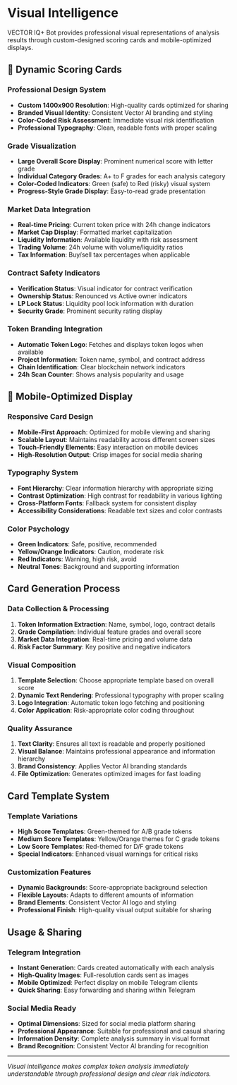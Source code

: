 # Visual Intelligence

VECTOR IQ+ Bot provides professional visual representations of analysis results through custom-designed scoring cards and mobile-optimized displays.

## 🎨 Dynamic Scoring Cards

### Professional Design System
- **Custom 1400x900 Resolution**: High-quality cards optimized for sharing
- **Branded Visual Identity**: Consistent Vector AI branding and styling
- **Color-Coded Risk Assessment**: Immediate visual risk identification
- **Professional Typography**: Clean, readable fonts with proper scaling

### Grade Visualization
- **Large Overall Score Display**: Prominent numerical score with letter grade
- **Individual Category Grades**: A+ to F grades for each analysis category
- **Color-Coded Indicators**: Green (safe) to Red (risky) visual system
- **Progress-Style Grade Display**: Easy-to-read grade presentation

### Market Data Integration
- **Real-time Pricing**: Current token price with 24h change indicators
- **Market Cap Display**: Formatted market capitalization
- **Liquidity Information**: Available liquidity with risk assessment
- **Trading Volume**: 24h volume with volume/liquidity ratios
- **Tax Information**: Buy/sell tax percentages when applicable

### Contract Safety Indicators
- **Verification Status**: Visual indicator for contract verification
- **Ownership Status**: Renounced vs Active owner indicators
- **LP Lock Status**: Liquidity pool lock information with duration
- **Security Grade**: Prominent security rating display

### Token Branding Integration
- **Automatic Token Logo**: Fetches and displays token logos when available
- **Project Information**: Token name, symbol, and contract address
- **Chain Identification**: Clear blockchain network indicators
- **24h Scan Counter**: Shows analysis popularity and usage

## 📱 Mobile-Optimized Display

### Responsive Card Design
- **Mobile-First Approach**: Optimized for mobile viewing and sharing
- **Scalable Layout**: Maintains readability across different screen sizes
- **Touch-Friendly Elements**: Easy interaction on mobile devices
- **High-Resolution Output**: Crisp images for social media sharing

### Typography System
- **Font Hierarchy**: Clear information hierarchy with appropriate sizing
- **Contrast Optimization**: High contrast for readability in various lighting
- **Cross-Platform Fonts**: Fallback system for consistent display
- **Accessibility Considerations**: Readable text sizes and color contrasts

### Color Psychology
- **Green Indicators**: Safe, positive, recommended
- **Yellow/Orange Indicators**: Caution, moderate risk
- **Red Indicators**: Warning, high risk, avoid
- **Neutral Tones**: Background and supporting information

## Card Generation Process

### Data Collection & Processing
1. **Token Information Extraction**: Name, symbol, logo, contract details
2. **Grade Compilation**: Individual feature grades and overall score
3. **Market Data Integration**: Real-time pricing and volume data
4. **Risk Factor Summary**: Key positive and negative indicators

### Visual Composition
1. **Template Selection**: Choose appropriate template based on overall score
2. **Dynamic Text Rendering**: Professional typography with proper scaling
3. **Logo Integration**: Automatic token logo fetching and positioning
4. **Color Application**: Risk-appropriate color coding throughout

### Quality Assurance
1. **Text Clarity**: Ensures all text is readable and properly positioned
2. **Visual Balance**: Maintains professional appearance and information hierarchy
3. **Brand Consistency**: Applies Vector AI branding standards
4. **File Optimization**: Generates optimized images for fast loading

## Card Template System

### Template Variations
- **High Score Templates**: Green-themed for A/B grade tokens
- **Medium Score Templates**: Yellow/Orange themes for C grade tokens
- **Low Score Templates**: Red-themed for D/F grade tokens
- **Special Indicators**: Enhanced visual warnings for critical risks

### Customization Features
- **Dynamic Backgrounds**: Score-appropriate background selection
- **Flexible Layouts**: Adapts to different amounts of information
- **Brand Elements**: Consistent Vector AI logo and styling
- **Professional Finish**: High-quality visual output suitable for sharing

## Usage & Sharing

### Telegram Integration
- **Instant Generation**: Cards created automatically with each analysis
- **High-Quality Images**: Full-resolution cards sent as images
- **Mobile Optimized**: Perfect display on mobile Telegram clients
- **Quick Sharing**: Easy forwarding and sharing within Telegram

### Social Media Ready
- **Optimal Dimensions**: Sized for social media platform sharing
- **Professional Appearance**: Suitable for professional and casual sharing
- **Information Density**: Complete analysis summary in visual format
- **Brand Recognition**: Consistent Vector AI branding for recognition

---

*Visual intelligence makes complex token analysis immediately understandable through professional design and clear risk indicators.* 